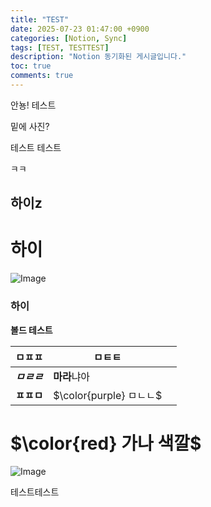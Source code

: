```yaml
---
title: "TEST"
date: 2025-07-23 01:47:00 +0900
categories: [Notion, Sync]
tags: [TEST, TESTTEST]
description: "Notion 동기화된 게시글입니다."
toc: true
comments: true
---
```


안뇽! 테스트

밑에 사진?

테스트 테스트 

ㅋㅋ

## 하이z

# 하이

![Image](https://prod-files-secure.s3.us-west-2.amazonaws.com/e6db513d-ec54-40ff-aa74-2487b0bcfe15/d2603aae-bd01-410f-81bd-723443bee6db/%E1%84%89%E1%85%B3%E1%84%8F%E1%85%B3%E1%84%85%E1%85%B5%E1%86%AB%E1%84%89%E1%85%A3%E1%86%BA_2025-03-16_21.31.54.png?X-Amz-Algorithm=AWS4-HMAC-SHA256&X-Amz-Content-Sha256=UNSIGNED-PAYLOAD&X-Amz-Credential=ASIAZI2LB46674MS3X7D%2F20250724%2Fus-west-2%2Fs3%2Faws4_request&X-Amz-Date=20250724T081542Z&X-Amz-Expires=3600&X-Amz-Security-Token=IQoJb3JpZ2luX2VjEPv%2F%2F%2F%2F%2F%2F%2F%2F%2F%2FwEaCXVzLXdlc3QtMiJIMEYCIQDQFFlqXOCCci7jLhkGBuBPs6jHVDZyoVCbSnLpww7RSgIhAJUhLRz6R8Cy%2FhtgpZt%2FiosqOHLsIZIynz0A0uNVyLSPKv8DCCQQABoMNjM3NDIzMTgzODA1IgwOolyh2X%2F%2FW8Oj9wcq3AP3uCxSv5YG1HwoYQc2vJT%2FnaCf4ZNUmn%2FmIyvvFpXJVKA8IRF7158y9Ln%2F8k%2BkFScXVNuFlApUp9f6YfbVA9Ek9CHTeVFUKjBe40vWx74bRveCWw25zqpKJAeG%2FRGqQFFYu5G48t%2BaDqRZBGBWvOu8usat68mVVjVfEEkkYY9zzE%2FU9DAFQMAtzo6wT%2FL4u47MvqS59T6HJ%2FadOIDkOAJ3%2FpzkKay7KDNRCSzD6CYMVKe%2BBSCcKussRhIf%2FhLTVPxSobovzF3hOQKpmfDagOKZqYmf2msB2E2Uv8B%2BfzhQEXVN6IP3SP38QNT8EEXcW6SH9WtmZkje1OKcFlBPIbpYqBgQfHhx52R7504x%2FkMigc9JCNLcH%2FuA5AcR58VzgGX1uhRboUdFIrnRFNXMxcBojARwcLcx%2FixKnJBtb3ulDoKmr21P8jYnaw%2FM2bpVQNqvCa1QkubD6QPWCiJ8lw6ViHITrx%2FD8B2YqfywgappZxSKc3nzG7UZD0%2B4R2dExcv5BcUpU8Tzfleq%2Fxo6HzmxqJOilm0tdT9i4AdiG2t8JuIIslBv0Zb%2BWBSiII%2FT0Zcqbd5jrwbgX8gwwxasx38qmkWU7k9l4XpIjk9WMhlEHw%2F%2BW37MzYJVi4Y%2FKDCkuIbEBjqkAQ3%2BXpJ9bw8qtikOA6ggMBX4NjLoghx2UNax%2BwAF4P2fUTUPb7UflVmUfqLLtQ0HVOl7B7k8QEd9UH6nTdy36edOqbhzZiJ0ZGTrMEkp1p2uY0PQ31jfHzozhVW%2B1j4ZwLp6F1GxPiXtacVkhHb7%2FROPRTb83wwWyLr2Lwx6%2BaQwZQpch5FOf3fFLTs5Wv%2FiXmRSHsS66psUk73rjr9lTxAByCNy&X-Amz-Signature=fa67f25bebb60ac7d6c840d21c6f56f52694f51cc1437172d530b601305d66c7&X-Amz-SignedHeaders=host&x-amz-checksum-mode=ENABLED&x-id=GetObject)

### 하이

**볼드 테스트**

| ㅁㅍㅍ | ㅁㅌㅌ |   |
| --- | --- | --- |
| ***ㅁㄹㄹ*** | **마라**냐아 |   |
| **ㅍㅍㅁ** | <span>$\color{purple} ㅁㄴㄴ$</span> |   |

# <span>$\color{red} 가나 색깔$</span>

![Image](https://prod-files-secure.s3.us-west-2.amazonaws.com/e6db513d-ec54-40ff-aa74-2487b0bcfe15/e3c80383-cacd-417b-9b44-5d63ef4f796c/%E1%84%89%E1%85%B3%E1%84%8F%E1%85%B3%E1%84%85%E1%85%B5%E1%86%AB%E1%84%89%E1%85%A3%E1%86%BA_2025-03-10_21.58.46.png?X-Amz-Algorithm=AWS4-HMAC-SHA256&X-Amz-Content-Sha256=UNSIGNED-PAYLOAD&X-Amz-Credential=ASIAZI2LB46674MS3X7D%2F20250724%2Fus-west-2%2Fs3%2Faws4_request&X-Amz-Date=20250724T081542Z&X-Amz-Expires=3600&X-Amz-Security-Token=IQoJb3JpZ2luX2VjEPv%2F%2F%2F%2F%2F%2F%2F%2F%2F%2FwEaCXVzLXdlc3QtMiJIMEYCIQDQFFlqXOCCci7jLhkGBuBPs6jHVDZyoVCbSnLpww7RSgIhAJUhLRz6R8Cy%2FhtgpZt%2FiosqOHLsIZIynz0A0uNVyLSPKv8DCCQQABoMNjM3NDIzMTgzODA1IgwOolyh2X%2F%2FW8Oj9wcq3AP3uCxSv5YG1HwoYQc2vJT%2FnaCf4ZNUmn%2FmIyvvFpXJVKA8IRF7158y9Ln%2F8k%2BkFScXVNuFlApUp9f6YfbVA9Ek9CHTeVFUKjBe40vWx74bRveCWw25zqpKJAeG%2FRGqQFFYu5G48t%2BaDqRZBGBWvOu8usat68mVVjVfEEkkYY9zzE%2FU9DAFQMAtzo6wT%2FL4u47MvqS59T6HJ%2FadOIDkOAJ3%2FpzkKay7KDNRCSzD6CYMVKe%2BBSCcKussRhIf%2FhLTVPxSobovzF3hOQKpmfDagOKZqYmf2msB2E2Uv8B%2BfzhQEXVN6IP3SP38QNT8EEXcW6SH9WtmZkje1OKcFlBPIbpYqBgQfHhx52R7504x%2FkMigc9JCNLcH%2FuA5AcR58VzgGX1uhRboUdFIrnRFNXMxcBojARwcLcx%2FixKnJBtb3ulDoKmr21P8jYnaw%2FM2bpVQNqvCa1QkubD6QPWCiJ8lw6ViHITrx%2FD8B2YqfywgappZxSKc3nzG7UZD0%2B4R2dExcv5BcUpU8Tzfleq%2Fxo6HzmxqJOilm0tdT9i4AdiG2t8JuIIslBv0Zb%2BWBSiII%2FT0Zcqbd5jrwbgX8gwwxasx38qmkWU7k9l4XpIjk9WMhlEHw%2F%2BW37MzYJVi4Y%2FKDCkuIbEBjqkAQ3%2BXpJ9bw8qtikOA6ggMBX4NjLoghx2UNax%2BwAF4P2fUTUPb7UflVmUfqLLtQ0HVOl7B7k8QEd9UH6nTdy36edOqbhzZiJ0ZGTrMEkp1p2uY0PQ31jfHzozhVW%2B1j4ZwLp6F1GxPiXtacVkhHb7%2FROPRTb83wwWyLr2Lwx6%2BaQwZQpch5FOf3fFLTs5Wv%2FiXmRSHsS66psUk73rjr9lTxAByCNy&X-Amz-Signature=b7e64b6aa74bf0cfcaa739a164520293df515d76580843af2767d8d8fab761e5&X-Amz-SignedHeaders=host&x-amz-checksum-mode=ENABLED&x-id=GetObject)

테스트테스트


